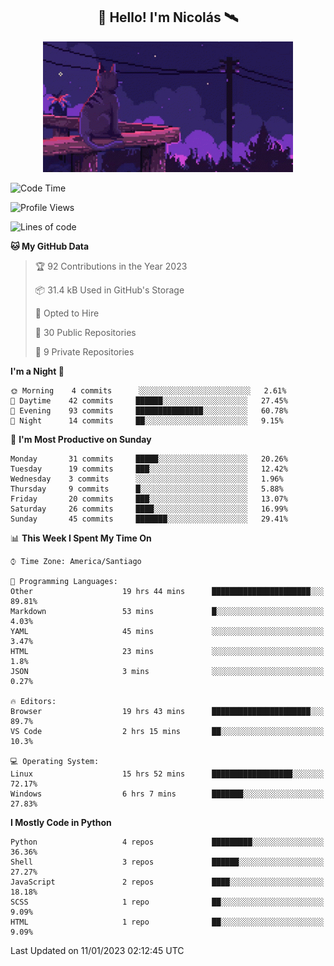 <h2 align="center">👋 Hello! I'm Nicolás 🛰️</h2>
<p align="center"> <img src="https://github.com/nmayorga092/nmayorga092/blob/master/resources/miau.gif" width='400px' /></p>

<!--START_SECTION:waka-->
![Code Time](http://img.shields.io/badge/Code%20Time-32%20hrs%2049%20mins-blue)

![Profile Views](http://img.shields.io/badge/Profile%20Views-2-blue)

![Lines of code](https://img.shields.io/badge/From%20Hello%20World%20I%27ve%20Written-87%20Thousand%20lines%20of%20code-blue)

**🐱 My GitHub Data** 

> 🏆 92 Contributions in the Year 2023
 > 
> 📦 31.4 kB Used in GitHub's Storage 
 > 
> 💼 Opted to Hire
 > 
> 📜 30 Public Repositories 
 > 
> 🔑 9 Private Repositories  
 > 
**I'm a Night 🦉** 

```text
🌞 Morning    4 commits      ░░░░░░░░░░░░░░░░░░░░░░░░░   2.61% 
🌆 Daytime    42 commits     ██████░░░░░░░░░░░░░░░░░░░   27.45% 
🌃 Evening    93 commits     ███████████████░░░░░░░░░░   60.78% 
🌙 Night      14 commits     ██░░░░░░░░░░░░░░░░░░░░░░░   9.15%

```
📅 **I'm Most Productive on Sunday** 

```text
Monday       31 commits     █████░░░░░░░░░░░░░░░░░░░░   20.26% 
Tuesday      19 commits     ███░░░░░░░░░░░░░░░░░░░░░░   12.42% 
Wednesday    3 commits      ░░░░░░░░░░░░░░░░░░░░░░░░░   1.96% 
Thursday     9 commits      █░░░░░░░░░░░░░░░░░░░░░░░░   5.88% 
Friday       20 commits     ███░░░░░░░░░░░░░░░░░░░░░░   13.07% 
Saturday     26 commits     ████░░░░░░░░░░░░░░░░░░░░░   16.99% 
Sunday       45 commits     ███████░░░░░░░░░░░░░░░░░░   29.41%

```


📊 **This Week I Spent My Time On** 

```text
⌚︎ Time Zone: America/Santiago

💬 Programming Languages: 
Other                    19 hrs 44 mins      ██████████████████████░░░   89.81% 
Markdown                 53 mins             █░░░░░░░░░░░░░░░░░░░░░░░░   4.03% 
YAML                     45 mins             ░░░░░░░░░░░░░░░░░░░░░░░░░   3.47% 
HTML                     23 mins             ░░░░░░░░░░░░░░░░░░░░░░░░░   1.8% 
JSON                     3 mins              ░░░░░░░░░░░░░░░░░░░░░░░░░   0.27%

🔥 Editors: 
Browser                  19 hrs 43 mins      ██████████████████████░░░   89.7% 
VS Code                  2 hrs 15 mins       ██░░░░░░░░░░░░░░░░░░░░░░░   10.3%

💻 Operating System: 
Linux                    15 hrs 52 mins      ██████████████████░░░░░░░   72.17% 
Windows                  6 hrs 7 mins        ███████░░░░░░░░░░░░░░░░░░   27.83%

```

**I Mostly Code in Python** 

```text
Python                   4 repos             █████████░░░░░░░░░░░░░░░░   36.36% 
Shell                    3 repos             ██████░░░░░░░░░░░░░░░░░░░   27.27% 
JavaScript               2 repos             ████░░░░░░░░░░░░░░░░░░░░░   18.18% 
SCSS                     1 repo              ██░░░░░░░░░░░░░░░░░░░░░░░   9.09% 
HTML                     1 repo              ██░░░░░░░░░░░░░░░░░░░░░░░   9.09%

```



 Last Updated on 11/01/2023 02:12:45 UTC
<!--END_SECTION:waka-->